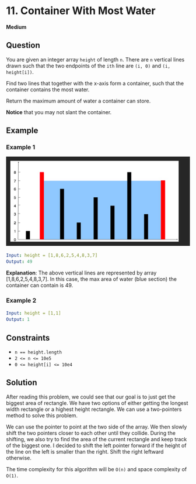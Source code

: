 # 11. Container With Most Water
**Medium**

## Question
You are given an integer array `height` of length `n`. There are `n` vertical lines drawn such that the two endpoints of the `ith` line are `(i, 0)` and `(i, height[i])`.

Find two lines that together with the x-axis form a container, such that the container contains the most water.

Return the maximum amount of water a container can store.

**Notice** that you may not slant the container.

## Example
### Example 1
![Example 1](./Example1.png)
```yaml
Input: height = [1,8,6,2,5,4,8,3,7]
Output: 49
```
**Explanation**: The above vertical lines are represented by array [1,8,6,2,5,4,8,3,7]. In this case, the max area of water (blue section) the container can contain is 49.

### Example 2
```yaml
Input: height = [1,1]
Output: 1
```

## Constraints
- `n == height.length`
- `2 <= n <= 10e5`
- `0 <= height[i] <= 10e4`

## Solution
After reading this problem, we could see that our goal is to just get the biggest area of rectangle. We have two options of either getting the longest width rectangle or a highest height rectangle. We can use a two-pointers method to solve this problem.

We can use the pointer to point at the two side of the array. We then slowly shift the two pointers closer to each other until they collide. During the shifting, we also try to find the area of the current rectangle and keep track of the biggest one. I decided to shift the left pointer forward if the height of the line on the left is smaller than the right. Shift the right leftward otherwise.

The time complexity for this algorithm will be `O(n)` and space complexity of `O(1)`.

